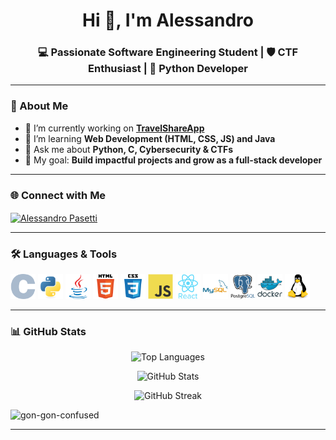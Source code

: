 <h1 align="center">Hi 👋, I'm Alessandro</h1>
<h3 align="center">💻 Passionate Software Engineering Student | 🛡️ CTF Enthusiast | 🐍 Python Developer</h3>

---

### 🚀 About Me
- 🔭 I’m currently working on **[TravelShareApp](https://github.com/pazo01/TravelShareApp)**
- 🌱 I’m learning **Web Development (HTML, CSS, JS) and Java**
- 💬 Ask me about **Python, C, Cybersecurity & CTFs**
- 🎯 My goal: **Build impactful projects and grow as a full-stack developer**

---

### 🌐 Connect with Me
<p align="left">
  <a href="https://www.linkedin.com/in/alessandro-pasetti-38781a24a/" target="blank">
    <img align="center" src="https://raw.githubusercontent.com/rahuldkjain/github-profile-readme-generator/master/src/images/icons/Social/linked-in-alt.svg" alt="Alessandro Pasetti" height="30" width="40" />
  </a>
</p>

---

### 🛠️ Languages & Tools
<p align="left">
<a href="https://www.cprogramming.com/" target="_blank" rel="noreferrer"><img src="https://raw.githubusercontent.com/devicons/devicon/master/icons/c/c-original.svg" alt="c" width="40" height="40"/></a>
<a href="https://www.python.org" target="_blank" rel="noreferrer"><img src="https://raw.githubusercontent.com/devicons/devicon/master/icons/python/python-original.svg" alt="python" width="40" height="40"/></a>
<a href="https://www.java.com" target="_blank" rel="noreferrer"><img src="https://raw.githubusercontent.com/devicons/devicon/master/icons/java/java-original.svg" alt="java" width="40" height="40"/></a>
<a href="https://www.w3.org/html/" target="_blank" rel="noreferrer"><img src="https://raw.githubusercontent.com/devicons/devicon/master/icons/html5/html5-original-wordmark.svg" alt="html5" width="40" height="40"/></a>
<a href="https://www.w3schools.com/css/" target="_blank" rel="noreferrer"><img src="https://raw.githubusercontent.com/devicons/devicon/master/icons/css3/css3-original-wordmark.svg" alt="css3" width="40" height="40"/></a>
<a href="https://developer.mozilla.org/en-US/docs/Web/JavaScript" target="_blank" rel="noreferrer"><img src="https://raw.githubusercontent.com/devicons/devicon/master/icons/javascript/javascript-original.svg" alt="javascript" width="40" height="40"/></a>
<a href="https://reactjs.org/" target="_blank" rel="noreferrer"><img src="https://raw.githubusercontent.com/devicons/devicon/master/icons/react/react-original-wordmark.svg" alt="react" width="40" height="40"/></a>
<a href="https://www.mysql.com/" target="_blank" rel="noreferrer"><img src="https://raw.githubusercontent.com/devicons/devicon/master/icons/mysql/mysql-original-wordmark.svg" alt="mysql" width="40" height="40"/></a>
<a href="https://www.postgresql.org" target="_blank" rel="noreferrer"><img src="https://raw.githubusercontent.com/devicons/devicon/master/icons/postgresql/postgresql-original-wordmark.svg" alt="postgresql" width="40" height="40"/></a>
<a href="https://www.docker.com/" target="_blank" rel="noreferrer"><img src="https://raw.githubusercontent.com/devicons/devicon/master/icons/docker/docker-original-wordmark.svg" alt="docker" width="40" height="40"/></a>
<a href="https://www.linux.org/" target="_blank" rel="noreferrer"><img src="https://raw.githubusercontent.com/devicons/devicon/master/icons/linux/linux-original.svg" alt="linux" width="40" height="40"/></a>
</p>

---

### 📊 GitHub Stats
<p align="center">
  <img src="https://github-readme-stats.vercel.app/api/top-langs?username=pazo01&show_icons=true&theme=dark&title_color=e000d9&layout=compact" alt="Top Languages" />
</p>

<p align="center">
  <img src="https://github-readme-stats.vercel.app/api?username=pazo01&show_icons=true&theme=dark&title_color=e000d9" alt="GitHub Stats" />
</p>

<p align="center">
  <img src="https://github-readme-streak-stats.herokuapp.com/?user=pazo01&theme=dark" alt="GitHub Streak" />
</p>

  ![gon-gon-confused](https://github.com/user-attachments/assets/97b7d5e4-b66e-4a49-a364-33de6c2ac66d)

  

---
